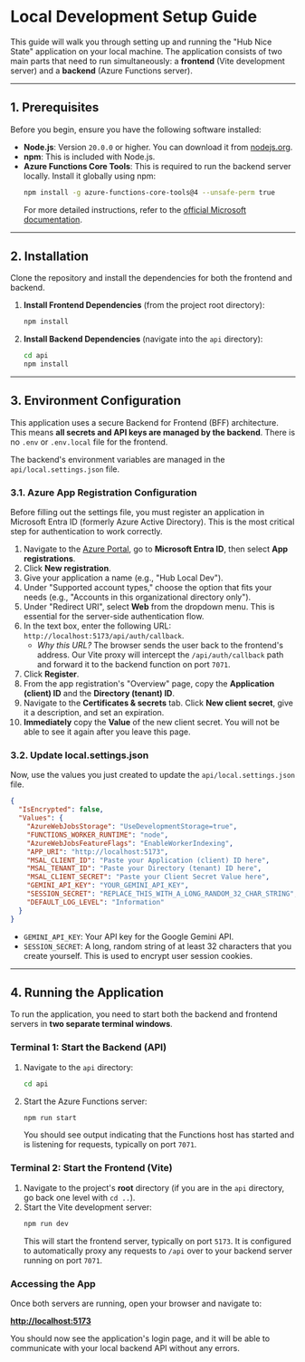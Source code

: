 # Local Development Setup Guide

This guide will walk you through setting up and running the "Hub Nice State" application on your local machine. The application consists of two main parts that need to run simultaneously: a **frontend** (Vite development server) and a **backend** (Azure Functions server).

---

## 1. Prerequisites

Before you begin, ensure you have the following software installed:

-   **Node.js**: Version `20.0.0` or higher. You can download it from [nodejs.org](https://nodejs.org/).
-   **npm**: This is included with Node.js.
-   **Azure Functions Core Tools**: This is required to run the backend server locally. Install it globally using npm:
    ```bash
    npm install -g azure-functions-core-tools@4 --unsafe-perm true
    ```
    For more detailed instructions, refer to the [official Microsoft documentation](https://learn.microsoft.com/en-us/azure/azure-functions/functions-run-local).

---

## 2. Installation

Clone the repository and install the dependencies for both the frontend and backend.

1.  **Install Frontend Dependencies** (from the project root directory):
    ```bash
    npm install
    ```

2.  **Install Backend Dependencies** (navigate into the `api` directory):
    ```bash
    cd api
    npm install
    ```

---

## 3. Environment Configuration

This application uses a secure Backend for Frontend (BFF) architecture. This means **all secrets and API keys are managed by the backend**. There is no `.env` or `.env.local` file for the frontend.

The backend's environment variables are managed in the `api/local.settings.json` file.

### 3.1. Azure App Registration Configuration

Before filling out the settings file, you must register an application in Microsoft Entra ID (formerly Azure Active Directory). This is the most critical step for authentication to work correctly.

1.  Navigate to the [Azure Portal](https://portal.azure.com/), go to **Microsoft Entra ID**, then select **App registrations**.
2.  Click **New registration**.
3.  Give your application a name (e.g., "Hub Local Dev").
4.  Under "Supported account types," choose the option that fits your needs (e.g., "Accounts in this organizational directory only").
5.  Under "Redirect URI", select **Web** from the dropdown menu. This is essential for the server-side authentication flow.
6.  In the text box, enter the following URL: `http://localhost:5173/api/auth/callback`.
    -   *Why this URL?* The browser sends the user back to the frontend's address. Our Vite proxy will intercept the `/api/auth/callback` path and forward it to the backend function on port `7071`.
7.  Click **Register**.
8.  From the app registration's "Overview" page, copy the **Application (client) ID** and the **Directory (tenant) ID**.
9.  Navigate to the **Certificates & secrets** tab. Click **New client secret**, give it a description, and set an expiration.
10. **Immediately** copy the **Value** of the new client secret. You will not be able to see it again after you leave this page.

### 3.2. Update local.settings.json

Now, use the values you just created to update the `api/local.settings.json` file.

```json
{
  "IsEncrypted": false,
  "Values": {
    "AzureWebJobsStorage": "UseDevelopmentStorage=true",
    "FUNCTIONS_WORKER_RUNTIME": "node",
    "AzureWebJobsFeatureFlags": "EnableWorkerIndexing",
    "APP_URI": "http://localhost:5173",
    "MSAL_CLIENT_ID": "Paste your Application (client) ID here",
    "MSAL_TENANT_ID": "Paste your Directory (tenant) ID here",
    "MSAL_CLIENT_SECRET": "Paste your Client Secret Value here",
    "GEMINI_API_KEY": "YOUR_GEMINI_API_KEY",
    "SESSION_SECRET": "REPLACE_THIS_WITH_A_LONG_RANDOM_32_CHAR_STRING",
    "DEFAULT_LOG_LEVEL": "Information"
  }
}
```

-   `GEMINI_API_KEY`: Your API key for the Google Gemini API.
-   `SESSION_SECRET`: A long, random string of at least 32 characters that you create yourself. This is used to encrypt user session cookies.

---

## 4. Running the Application

To run the application, you need to start both the backend and frontend servers in **two separate terminal windows**.

### Terminal 1: Start the Backend (API)

1.  Navigate to the `api` directory:
    ```bash
    cd api
    ```
2.  Start the Azure Functions server:
    ```bash
    npm run start
    ```
    You should see output indicating that the Functions host has started and is listening for requests, typically on port `7071`.

### Terminal 2: Start the Frontend (Vite)

1.  Navigate to the project's **root** directory (if you are in the `api` directory, go back one level with `cd ..`).
2.  Start the Vite development server:
    ```bash
    npm run dev
    ```
    This will start the frontend server, typically on port `5173`. It is configured to automatically proxy any requests to `/api` over to your backend server running on port `7071`.

### Accessing the App

Once both servers are running, open your browser and navigate to:

**[http://localhost:5173](http://localhost:5173)**

You should now see the application's login page, and it will be able to communicate with your local backend API without any errors.
